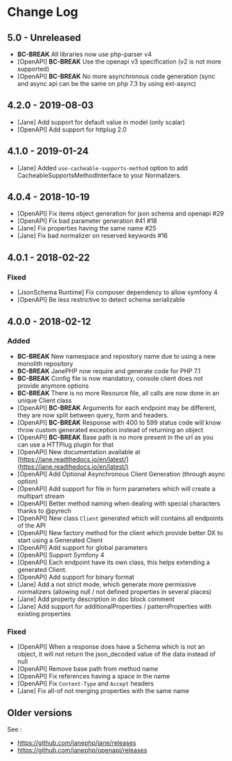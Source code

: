 # Change Log

## 5.0 - Unreleased

 * **BC-BREAK** All libraries now use php-parser v4
 * [OpenAPI] **BC-BREAK** Use the openapi v3 specification (v2 is not more supported)
 * [OpenAPI] **BC-BREAK** No more asynchronous code generation (sync and async api can be the same on php 7.3 by using ext-async)

## 4.2.0 - 2019-08-03

 * [Jane] Add support for default value in model (only scalar)
 * [OpenAPI] Add support for httplug 2.0

## 4.1.0 - 2019-01-24

 * [Jane] Added `use-cacheable-supports-method` option to add CacheableSupportsMethodInterface to your Normalizers.

## 4.0.4 - 2018-10-19

 * [OpenAPI] Fix items object generation for json schema and openapi #29
 * [OpenAPI] Fix bad parameter generation #41 #18
 * [Jane] Fix properties having the same name #25
 * [Jane] Fix bad normalizer on reserved keywords #16

## 4.0.1 - 2018-02-22

### Fixed

 * [JsonSchema Runtime] Fix composer dependency to allow symfony 4
 * [OpenAPI] Be less restrictive to detect schema serializable

## 4.0.0 - 2018-02-12

### Added

 * **BC-BREAK** New namespace and repository name due to using a new monolith repository
 * **BC-BREAK** JanePHP now require and generate code for PHP 7.1
 * **BC-BREAK** Config file is now mandatory, console client does not provide anymore options
 * **BC-BREAK** There is no more Resource file, all calls are now done in an unique Client class
 * [OpenAPI] **BC-BREAK** Arguments for each endpoint may be different, they are now split between query, form and headers.
 * [OpenAPI] **BC-BREAK** Response with 400 to 599 status code will know throw custom generated exception instead of 
 returning an object
 * [OpenAPI] **BC-BREAK** Base path is no more present in the url as you can use a HTTPlug plugin for that
 * [OpenAPI] New documentation available at [https://jane.readthedocs.io/en/latest/](https://jane.readthedocs.io/en/latest/)
 * [OpenAPI] Add Optional Asynchronous Client Generation (through async option)
 * [OpenAPI] Add support for file in form parameters which will create a multipart stream
 * [OpenAPI] Better method naming when dealing with special characters thanks to @pyrech
 * [OpenAPI] New class `Client` generated which will contains all endpoints of the API
 * [OpenAPI] New factory method for the client which provide better DX to start using a Generated Client
 * [OpenAPI] Add support for global parameters
 * [OpenAPI] Support Symfony 4
 * [OpenAPI] Each endpoint have its own class, this helps extending a generated Client.
 * [OpenAPI] Add support for binary format
 * [Jane] Add a not strict mode, which generate more permissive normalizers (allowing null / not 
 defined properties in several places)
 * [Jane] Add property description in doc block comment
 * [Jane] Add support for additionalProperties / patternProperties with existing properties

### Fixed

 * [OpenAPI] When a response does have a Schema which is not an object, it will not return the json_decoded value of the data
 instead of null
 * [OpenAPI] Remove base path from method name
 * [OpenAPI] Fix references having a space in the name
 * [OpenAPI] Fix `Content-Type` and `Accept` headers
 * [Jane] Fix all-of not merging properties with the same name

## Older versions

See : 
 
 * https://github.com/janephp/jane/releases
 * https://github.com/janephp/openapi/releases
